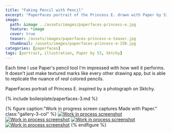 ```yaml
---
title: "Faking Pencil with Pencil"
excerpt: "PaperFaces portrait of the Princess E. drawn with Paper by 53 on an iPad."
image: 
  path: &image ../assets/images/paperfaces-princess-e.jpg 
  feature: *image
  cover: true
  teaser: /assets/images/paperfaces-princess-e-teaser.jpg
  thumbnail: /assets/images/paperfaces-princess-e-150.jpg
categories: [paperfaces]
tags: [portrait, illustration, Paper by 53, Sktchy]
---
```


Each time I use Paper's pencil tool I'm impressed with how well it performs. It doesn't just make textured marks like every other drawing app, but is able to replicate the nuance of *real* colored pencils.

PaperFaces portrait of Princess E. inspired by a photograph on Sktchy.

{% include boilerplate/paperfaces-3.md %}

{% figure caption:"Work in progress screen captures Made with Paper." class:"gallery-3-col" %}
[![Work in process screenshot](/assets/images/paperfaces-princess-e-process-1-600.jpg)](/assets/images/paperfaces-princess-e-process-1-lg.jpg) [![Work in process screenshot](/assets/images/paperfaces-princess-e-process-2-600.jpg)](/assets/images/paperfaces-princess-e-process-2-lg.jpg) [![Work in process screenshot](/assets/images/paperfaces-princess-e-process-3-600.jpg)](/assets/images/paperfaces-princess-e-process-3-lg.jpg) [![Work in process screenshot](/assets/images/paperfaces-princess-e-process-4-600.jpg)](/assets/images/paperfaces-princess-e-process-4-lg.jpg)
{% endfigure %}
